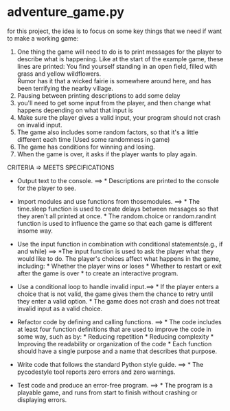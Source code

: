 # adventure_game.py
for this project, the idea is to focus on some key things that we need if want to make a working game:
1. One thing the game will need to do is to print messages for the player to describe what is happening. Like at the start of the example game, these lines are printed:
    You find yourself standing in an open field, filled with grass and yellow wildflowers.  
    Rumor has it that a wicked fairie is somewhere around here, and has been terrifying the nearby village.
2. Pausing between printing descriptions to add some delay
3. you'll need to get some input from the player, and then change what happens depending on what that input is
4. Make sure the player gives a valid input, your program should not crash on invalid input.
5. The game also includes some random factors, so that it's a little different each time (Used some randomness in game)
6. The game has conditions for winning and losing.
7. When the game is over, it asks if the player wants to play again.



CRITERIA                                                =>     MEETS SPECIFICATIONS
* Output text to the console.				==> 	  * Descriptions are printed to the console for the player to see.
* Import modules and use functions 
from thosemodules.                          ==>       * The time.sleep function is used to create delays between messages so that they aren't all printed at once.
					              * The random.choice or random.randint function is used to influence the game so that each game is different insome way.
* Use the input function in combination
with conditional statements(e.g., if and while) ==>   *The input function is used to ask the player what they would like to do.
								The player's choices affect what happens in the game, including:
									* Whether the player wins or loses
									* Whether to restart or exit after the game is over
									* to create an interactive program.  
														 			
* Use a conditional loop to handle invalid input.==> * If the player enters a choice that is not valid, the game gives them the chance to retry until they enter a valid option.
						     * The game does not crash and does not treat invalid input as a valid choice.
* Refactor code by defining and calling functions. ==> * The code includes at least four function definitions that are used to improve the code in some way, such as by:
								* Reducing repetition
								* Reducing complexity
								* Improving the readability or organization of the code
								* Each function should have a single purpose and a name that describes that purpose.

* Write code that follows the standard Python style guide. ==>  * The pycodestyle tool reports zero errors and zero warnings.
* Test code and produce an error-free program.            ==>   * The program is a playable game, and runs from start to finish without crashing or displaying errors.

